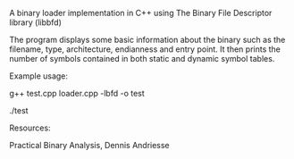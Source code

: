 A binary loader implementation in C++ using The Binary File Descriptor library (libbfd)

The program displays some basic information about the binary such as the filename, type, architecture, endianness and entry point. 
It then prints the number of symbols contained in both static and dynamic symbol tables. 

Example usage:

g++ test.cpp loader.cpp -lbfd -o test

./test <binary file>

Resources:
  
Practical Binary Analysis, Dennis Andriesse

